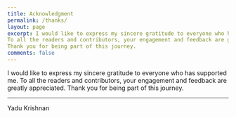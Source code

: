 ```yaml
---
title: Acknowledgment
permalink: /thanks/
layout: page
excerpt: I would like to express my sincere gratitude to everyone who has supported me.
To all the readers and contributors, your engagement and feedback are greatly appreciated.
Thank you for being part of this journey.
comments: false
---
```


I would like to express my sincere gratitude to everyone who has supported me.
To all the readers and contributors, your engagement and feedback are greatly appreciated.
Thank you for being part of this journey.

<hr/>

Yadu Krishnan